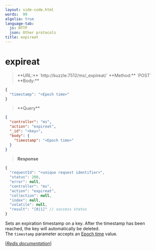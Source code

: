 ```yaml
---
layout: side-code.html
words:  99
algolia: true
language-tab:
  js: HTTP
  json: Other protocols
title: expireat
---
```


# expireat



<blockquote class="js">
<p>
**URL:** `http://kuzzle:7512/ms/_expireat/<key>`  
**Method:** `POST`  
**Body:**
</p>
</blockquote>


```js
{
  "timestamp": "<Epoch time>"
}
```



<blockquote class="json">
<p>
**Query**
</p>
</blockquote>


```json
{
  "controller": "ms",
  "action": "expireat",
  "_id": "<key>",
  "body": {
    "timestamp": "<Epoch time>"
  }
}
```

>**Response**

```javascript
{
  "requestId": "<unique request identifier>",
  "status": 200,
  "error": null,
  "controller": "ms",
  "action": "expireat",
  "collection": null,
  "index": null,
  "volatile": null,
  "result": "[0|1]" // success status
}
```

Sets an expiration timestamp on a key. After the timestamp has been reached, the key will automatically be deleted.  
The `timestamp` parameter accepts an [Epoch time](https://en.wikipedia.org/wiki/Unix_time) value.

[[_Redis documentation_]](https://redis.io/commands/expireat)
